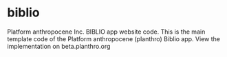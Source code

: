 # biblio
Platform anthropocene Inc. BIBLIO app website code.
This is the main template code of the Platform anthropocene (planthro) Biblio app.
View the implementation on beta.planthro.org
